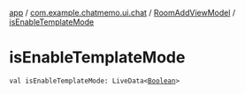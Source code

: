 [app](../../index.md) / [com.example.chatmemo.ui.chat](../index.md) / [RoomAddViewModel](index.md) / [isEnableTemplateMode](./is-enable-template-mode.md)

# isEnableTemplateMode

`val isEnableTemplateMode: LiveData<`[`Boolean`](https://kotlinlang.org/api/latest/jvm/stdlib/kotlin/-boolean/index.html)`>`